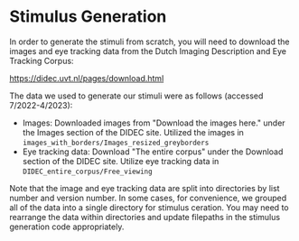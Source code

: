 # Stimulus Generation 

In order to generate the stimuli from scratch, you will need to download the images and eye tracking data from the Dutch Imaging Description and Eye Tracking Corpus:

https://didec.uvt.nl/pages/download.html

The data we used to generate our stimuli were as follows (accessed 7/2022-4/2023):

- Images: Downloaded images from "Download the images here." under the Images section of the DIDEC site. Utilized the images in `images_with_borders/Images_resized_greyborders`
- Eye tracking data: Download "The entire corpus" under the Download section of the DIDEC site. Utilize eye tracking data in `DIDEC_entire_corpus/Free_viewing`

Note that the image and eye tracking data are split into directories by list number and version number. In some cases, for convenience, we grouped all of the data into a single directory for stimulus ceration. You may need to rearrange the data within directories and update filepaths in the stimulus generation code appropriately.
